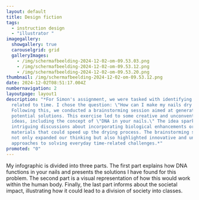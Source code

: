 ```yaml
---
layout: default
title: Design fiction
tags:
  - instruction design
  - "illustrator "
imagegallery:
  showgallery: true
  carouselgrid: grid
  galleryImages:
    - /img/scherm­afbeelding-2024-12-02-om-09.53.03.png
    - /img/scherm­afbeelding-2024-12-02-om-09.53.12.png
    - /img/scherm­afbeelding-2024-12-02-om-09.53.20.png
thumbnail: /img/scherm­afbeelding-2024-12-02-om-09.53.12.png
date: 2024-12-02T08:51:17.004Z
numbernavigation: 2
layoutpage: layout1
description: "*For Simon's assignment, we were tasked with identifying a problem
  related to time. I chose the question: \"How can I make my nails dry faster?\"
  Following this, we conducted a brainstorming session aimed at generating 50
  potential solutions. This exercise led to some creative and unconventional
  ideas, including the concept of \"DNA in your nails.\" The idea sparked
  intriguing discussions about incorporating biological enhancements or
  materials that could speed up the drying process. The brainstorming session
  not only expanded our thinking but also highlighted innovative and unexpected
  approaches to solving everyday time-related challenges.*"
promoted: "0"
---
```

My infographic is divided into three parts. The first part explains how DNA functions in your nails and presents the solutions I have found for this problem. The second part is a visual representation of how this would work within the human body. Finally, the last part informs about the societal impact, illustrating how it could lead to a division of society into classes.